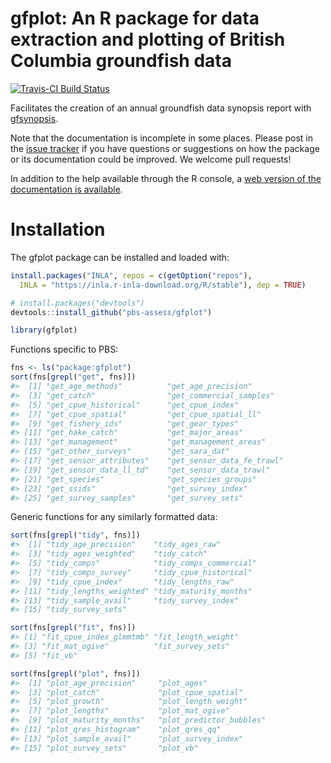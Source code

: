 # gfplot: An R package for data extraction and plotting of British Columbia groundfish data

[![Travis-CI Build
Status](https://travis-ci.org/pbs-assess/gfplot.svg?branch=master)](https://travis-ci.org/pbs-assess/gfplot)
<!-- [![Project Status: WIP - Initial development is in progress, but there has not yet been a stable, usable release suitable for the public.](http://www.repostatus.org/badges/latest/wip.svg)](http://www.repostatus.org/#wip) -->

Facilitates the creation of an annual groundfish data synopsis report
with [gfsynopsis](https://github.com/pbs-assess/gfsynopsis).

Note that the documentation is incomplete in some places. Please post in
the [issue tracker](https://github.com/pbs-assess/gfplot/issues) if you
have questions or suggestions on how the package or its documentation
could be improved. We welcome pull requests\!

In addition to the help available through the R console, a [web version
of the documentation is
available](https://pbs-assess.github.io/gfplot/index.html).

# Installation

The gfplot package can be installed and loaded with:

```r
install.packages("INLA", repos = c(getOption("repos"), 
  INLA = "https://inla.r-inla-download.org/R/stable"), dep = TRUE)
```
  
``` r
# install.packages("devtools")
devtools::install_github("pbs-assess/gfplot")
```

``` r
library(gfplot)
```

Functions specific to PBS:

``` r
fns <- ls("package:gfplot")
sort(fns[grepl("get", fns)])
#>  [1] "get_age_methods"          "get_age_precision"       
#>  [3] "get_catch"                "get_commercial_samples"  
#>  [5] "get_cpue_historical"      "get_cpue_index"          
#>  [7] "get_cpue_spatial"         "get_cpue_spatial_ll"     
#>  [9] "get_fishery_ids"          "get_gear_types"          
#> [11] "get_hake_catch"           "get_major_areas"         
#> [13] "get_management"           "get_management_areas"    
#> [15] "get_other_surveys"        "get_sara_dat"            
#> [17] "get_sensor_attributes"    "get_sensor_data_fe_trawl"
#> [19] "get_sensor_data_ll_td"    "get_sensor_data_trawl"   
#> [21] "get_species"              "get_species_groups"      
#> [23] "get_ssids"                "get_survey_index"        
#> [25] "get_survey_samples"       "get_survey_sets"
```

Generic functions for any similarly formatted data:

``` r
sort(fns[grepl("tidy", fns)])
#>  [1] "tidy_age_precision"    "tidy_ages_raw"        
#>  [3] "tidy_ages_weighted"    "tidy_catch"           
#>  [5] "tidy_comps"            "tidy_comps_commercial"
#>  [7] "tidy_comps_survey"     "tidy_cpue_historical" 
#>  [9] "tidy_cpue_index"       "tidy_lengths_raw"     
#> [11] "tidy_lengths_weighted" "tidy_maturity_months" 
#> [13] "tidy_sample_avail"     "tidy_survey_index"    
#> [15] "tidy_survey_sets"
```

``` r
sort(fns[grepl("fit", fns)])
#> [1] "fit_cpue_index_glmmtmb" "fit_length_weight"     
#> [3] "fit_mat_ogive"          "fit_survey_sets"       
#> [5] "fit_vb"
```

``` r
sort(fns[grepl("plot", fns)])
#>  [1] "plot_age_precision"     "plot_ages"             
#>  [3] "plot_catch"             "plot_cpue_spatial"     
#>  [5] "plot_growth"            "plot_length_weight"    
#>  [7] "plot_lengths"           "plot_mat_ogive"        
#>  [9] "plot_maturity_months"   "plot_predictor_bubbles"
#> [11] "plot_qres_histogram"    "plot_qres_qq"          
#> [13] "plot_sample_avail"      "plot_survey_index"     
#> [15] "plot_survey_sets"       "plot_vb"
```
